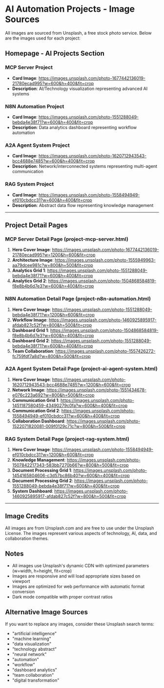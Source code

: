 # AI Automation Projects - Image Sources

All images are sourced from Unsplash, a free stock photo service. Below are the images used for each project:

## Homepage - AI Projects Section

### MCP Server Project
- **Card Image**: https://images.unsplash.com/photo-1677442136019-21780ecad995?w=600&h=400&fit=crop
- **Description**: AI/Technology visualization representing advanced AI systems

### N8N Automation Project
- **Card Image**: https://images.unsplash.com/photo-1551288049-bebda4e38f71?w=600&h=400&fit=crop
- **Description**: Data analytics dashboard representing workflow automation

### A2A Agent System Project
- **Card Image**: https://images.unsplash.com/photo-1620712943543-bcc4688e7485?w=600&h=400&fit=crop
- **Description**: Network/interconnected systems representing multi-agent communication

### RAG System Project
- **Card Image**: https://images.unsplash.com/photo-1558494949-ef010cbdcc31?w=600&h=400&fit=crop
- **Description**: Abstract data flow representing knowledge management

---

## Project Detail Pages

### MCP Server Detail Page (project-mcp-server.html)
1. **Hero Cover Image**: https://images.unsplash.com/photo-1677442136019-21780ecad995?w=1200&h=600&fit=crop
2. **Architecture Image**: https://images.unsplash.com/photo-1555949963-aa79dcee981c?w=800&h=500&fit=crop
3. **Analytics Grid 1**: https://images.unsplash.com/photo-1551288049-bebda4e38f71?w=600&h=400&fit=crop
4. **Analytics Grid 2**: https://images.unsplash.com/photo-1504868584819-f8e8b4b6d7e3?w=600&h=400&fit=crop

### N8N Automation Detail Page (project-n8n-automation.html)
1. **Hero Cover Image**: https://images.unsplash.com/photo-1551288049-bebda4e38f71?w=1200&h=600&fit=crop
2. **Workflow Image**: https://images.unsplash.com/photo-1460925895917-afdab827c52f?w=800&h=500&fit=crop
3. **Dashboard Grid 1**: https://images.unsplash.com/photo-1504868584819-f8e8b4b6d7e3?w=600&h=400&fit=crop
4. **Dashboard Grid 2**: https://images.unsplash.com/photo-1551288049-bebda4e38f71?w=600&h=400&fit=crop
5. **Team Collaboration**: https://images.unsplash.com/photo-1557426272-fc759fdf7a8d?w=800&h=500&fit=crop

### A2A Agent System Detail Page (project-ai-agent-system.html)
1. **Hero Cover Image**: https://images.unsplash.com/photo-1620712943543-bcc4688e7485?w=1200&h=600&fit=crop
2. **Network Image**: https://images.unsplash.com/photo-1551434678-e076c223a692?w=800&h=500&fit=crop
3. **Communication Grid 1**: https://images.unsplash.com/photo-1451187580459-43490279c0fa?w=600&h=400&fit=crop
4. **Communication Grid 2**: https://images.unsplash.com/photo-1558494949-ef010cbdcc31?w=600&h=400&fit=crop
5. **Collaboration Dashboard**: https://images.unsplash.com/photo-1522071820081-009f0129c71c?w=800&h=500&fit=crop

### RAG System Detail Page (project-rag-system.html)
1. **Hero Cover Image**: https://images.unsplash.com/photo-1558494949-ef010cbdcc31?w=1200&h=600&fit=crop
2. **Knowledge Management**: https://images.unsplash.com/photo-1507842217343-583bb7270b66?w=800&h=500&fit=crop
3. **Document Processing Grid 1**: https://images.unsplash.com/photo-1454165804606-c3d57bc86b40?w=600&h=400&fit=crop
4. **Document Processing Grid 2**: https://images.unsplash.com/photo-1551288049-bebda4e38f71?w=600&h=400&fit=crop
5. **System Dashboard**: https://images.unsplash.com/photo-1460925895917-afdab827c52f?w=800&h=500&fit=crop

---

## Image Credits

All images are from Unsplash.com and are free to use under the Unsplash License.
The images represent various aspects of technology, AI, data, and collaboration themes.

## Notes

- All images use Unsplash's dynamic CDN with optimized parameters (w=width, h=height, fit=crop)
- Images are responsive and will load appropriate sizes based on viewport
- Images are optimized for web performance with automatic format conversion
- Dark mode compatible with proper contrast ratios

## Alternative Image Sources

If you want to replace any images, consider these Unsplash search terms:
- "artificial intelligence"
- "machine learning"
- "data visualization"
- "technology abstract"
- "neural network"
- "automation"
- "workflow"
- "dashboard analytics"
- "team collaboration"
- "digital transformation"
